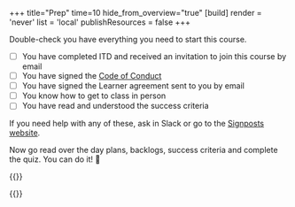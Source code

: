 +++
title="Prep"
time=10
hide_from_overview="true"
[build]
  render = 'never'
  list = 'local'
  publishResources = false
+++

Double-check you have everything you need to start this course.

- [ ] You have completed ITD and received an invitation to join this course by email
- [ ] You have signed the [Code of Conduct](https://codeyourfuture.io/about/code-of-conduct/)
- [ ] You have signed the Learner agreement sent to you by email
- [ ] You know how to get to class in person
- [ ] You have read and understood the success criteria

If you need help with any of these, ask in Slack or go to the [Signposts website](https://signposts.codeyourfuture.io/).

Now go read over the day plans, backlogs, success criteria and complete the quiz. You can do it! 🚀

{{<multiple-choice
  question="What time does class start?"
  answers="Any time in the morning | 10am sharp | It's on-demand"
  feedback="No, it's a mistake to be late for class. | Yes, you should be ready to begin at 10am. | No, you must come to class on time."
  correct="1" >}}

{{<multiple-choice
  question="What is the first thing you should do when you come into class?"
  answers="Sign the register | Find a seat | Get a coffee"
    feedback="Yes, sign the register as soon as you come in. | No, you should sign the register first. | No, you should sign the register first."
    correct="0" >}}
